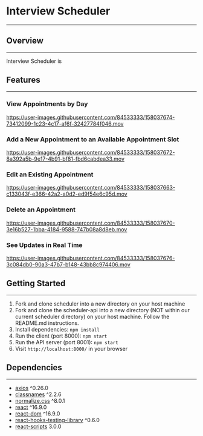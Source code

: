 # Interview Scheduler

---
## Overview
---
Interview Scheduler is 

## Features
---
### View Appointments by Day


https://user-images.githubusercontent.com/84533333/158037674-73412099-1c23-4c17-af6f-32427784f046.mov



### Add a New Appointment to an Available Appointment Slot


https://user-images.githubusercontent.com/84533333/158037672-8a392a5b-9e17-4b91-bf81-fbd6cabdea33.mov



### Edit an Existing Appointment


https://user-images.githubusercontent.com/84533333/158037663-c133043f-e366-42a2-a0d2-ed9f54e6c95d.mov



### Delete an Appointment



https://user-images.githubusercontent.com/84533333/158037670-3e16b527-1bba-4184-9588-747b08a8d8eb.mov


### See Updates in Real Time


https://user-images.githubusercontent.com/84533333/158037676-3c084db0-90a3-47b7-b148-43bb8c974406.mov



## Getting Started
---
1. Fork and clone scheduler into a new directory on your host machine
2. Fork and clone the scheduler-api into a new directory (NOT within our current scheduler directory) on your host machine. Follow the README.md instructions. 
3. Install dependencies: `npm install`
4. Run the client (port 8000): `npm start`
5. Run the API server (port 8001): `npm start`
6. Visit `http://localhost:8000/` in your browser

## Dependencies
---
- [axios](https://axios-http.com/) ^0.26.0
- [classnames](https://www.npmjs.com/package/classnames) ^2.2.6
- [normalize.css](https://www.npmjs.com/package/normalize.css?activeTab=versions) ^8.0.1
- [react](https://reactjs.org/) ^16.9.0
- [react-dom](https://www.npmjs.com/package/react-dom) ^16.9.0
- [react-hooks-testing-library](https://www.npmjs.com/package/@testing-library/react-hooks) ^0.6.0
- [react-scripts](https://www.npmjs.com/package/react-scripts) 3.0.0
